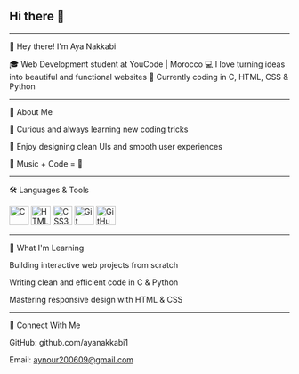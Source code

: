 ## Hi there 👋
---

👋 Hey there! I'm Aya Nakkabi

🎓 Web Development student at YouCode | Morocco
💻 I love turning ideas into beautiful and functional websites
🐍 Currently coding in C, HTML, CSS & Python


---

🌟 About Me

🔹 Curious and always learning new coding tricks

🔹 Enjoy designing clean UIs and smooth user experiences

🔹 Music + Code = 💖



---

🛠️ Languages & Tools
<p align="left">
  <img src="https://cdn.jsdelivr.net/gh/devicons/devicon/icons/c/c-original.svg" alt="C" width="35" height="35"/>
  <img src="https://cdn.jsdelivr.net/gh/devicons/devicon/icons/html5/html5-original.svg" alt="HTML5" width="35" height="35"/>
  <img src="https://cdn.jsdelivr.net/gh/devicons/devicon/icons/css3/css3-original.svg" alt="CSS3" width="35" height="35"/>
  <img src="https://cdn.jsdelivr.net/gh/devicons/devicon/icons/git/git-original.svg" alt="Git" width="35" height="35"/>
  <img src="https://cdn.jsdelivr.net/gh/devicons/devicon/icons/github/github-original.svg" alt="GitHub" width="35" height="35"/>
</p>
   


---

🎯 What I'm Learning

Building interactive web projects from scratch

Writing clean and efficient code in C & Python

Mastering responsive design with HTML & CSS



---

💌 Connect With Me

GitHub: github.com/ayanakkabi1

Email: aynour200609@gmail.com




